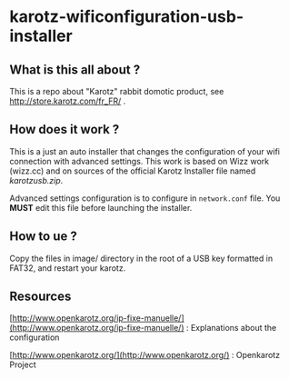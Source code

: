 # karotz-wificonfiguration-usb-installer

## What is this all about ?

This is a repo about "Karotz" rabbit domotic product, see http://store.karotz.com/fr_FR/ . 

## How does it work ?

This is a just an auto installer that changes the configuration of your wifi connection with advanced settings. This work is based on Wizz work (wizz.cc) and on sources of the official Karotz Installer file named *karotzusb.zip*.

Advanced settings configuration is to configure in `network.conf` file. You **MUST** edit this file before launching the installer.

## How to ue ?

Copy the files in image/ directory in the root of a USB key formatted in FAT32, and restart your karotz.

## Resources

[http://www.openkarotz.org/ip-fixe-manuelle/](http://www.openkarotz.org/ip-fixe-manuelle/) : Explanations about the configuration

[http://www.openkarotz.org/](http://www.openkarotz.org/) : Openkarotz Project
